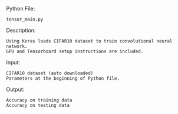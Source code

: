Python File:	
        
	tensor_main.py	


Description: 

	Using Keras loads CIFAR10 dataset to train convolutional neural network.
	GPU and Tensorboard setup instructions are included.	


Input: 

	CIFAR10 dataset (auto downloaded)
	Parameters at the beginning of Python file.	


Output: 

	Accuracy on training data
	Accuracy on testing data

